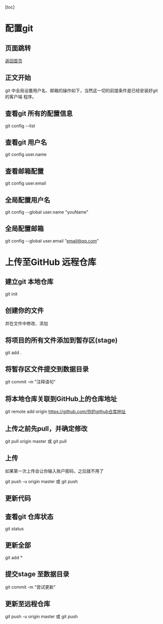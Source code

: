 [toc]

# 配置git

## 页面跳转

[返回首页](https://ryancatalina.github.io/)

## 正文开始

git 中全局设置用户名、邮箱的操作如下，当然这一切的前提条件是已经安装好git 的客户端
程序。

## 查看git 所有的配置信息

git config --list

## 查看git 用户名

git config user.name

## 查看邮箱配置

git config user.email

## 全局配置用户名

git config --global user.name "youName"

## 全局配置邮箱

git config --global user.email "email@qq.com"

# 上传至GitHub 远程仓库

## 建立git 本地仓库

git init

## 创建你的文件

并在文件中修改、添加

## 将项目的所有文件添加到暂存区(stage)

git add .

## 将暂存区文件提交到数据目录

git commit -m "注释语句"

## 将本地仓库关联到GitHub上的仓库地址

git remote add origin https://github.com/你的github仓库地址

## 上传之前先pull，并确定修改

git pull origin master
或
git pull

## 上传

如果第一次上传会让你输入账户密码，之后就不用了

git push -u origin master
或
git push


## 更新代码

## 查看git 仓库状态

git status

## 更新全部

git add *

## 提交stage 至数据目录

git commit -m "尝试更新"

## 更新至远程仓库

git push -u origin master
或
git push
